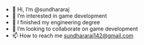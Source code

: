 - 👋 Hi, I’m @sundhararaj
- 👀 I’m interested in game development
- 🌱 I finished my engineering degree
- 💞️ I’m looking to collaborate on game development
- 📫 How to reach me sundhararaj142@gmail.com

<!---
sundhararaj/sundhararaj is a ✨ special ✨ repository because its `README.md` (this file) appears on your GitHub profile.
You can click the Preview link to take a look at your changes.
--->
